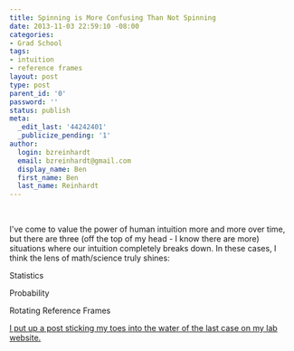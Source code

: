 ```yaml
---
title: Spinning is More Confusing Than Not Spinning
date: 2013-11-03 22:59:10 -08:00
categories:
- Grad School
tags:
- intuition
- reference frames
layout: post
type: post
parent_id: '0'
password: ''
status: publish
meta:
  _edit_last: '44242401'
  _publicize_pending: '1'
author:
  login: bzreinhardt
  email: bzreinhardt@gmail.com
  display_name: Ben
  first_name: Ben
  last_name: Reinhardt
---
```


<p>&nbsp;</p>
<p>I've come to value the power of human intuition more and more over time, but there are three (off the top of my head - I know there are more) situations where our intuition completely breaks down. In these cases, I think the lens of math/science truly shines:</p>
<p>Statistics</p>
<p>Probability</p>
<p>Rotating Reference Frames</p>
<p><a href="http://www.spacecraftresearch.com/blog/?p=232">I put up a post sticking my toes into the water of the last case on my lab website.</a></p>
<p>&nbsp;</p>
